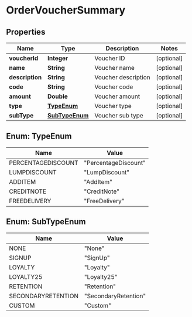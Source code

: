 
# OrderVoucherSummary

## Properties
Name | Type | Description | Notes
------------ | ------------- | ------------- | -------------
**voucherId** | **Integer** | Voucher ID |  [optional]
**name** | **String** | Voucher name |  [optional]
**description** | **String** | Voucher description |  [optional]
**code** | **String** | Voucher code |  [optional]
**amount** | **Double** | Voucher amount |  [optional]
**type** | [**TypeEnum**](#TypeEnum) | Voucher type |  [optional]
**subType** | [**SubTypeEnum**](#SubTypeEnum) | Voucher sub type |  [optional]


<a name="TypeEnum"></a>
## Enum: TypeEnum
Name | Value
---- | -----
PERCENTAGEDISCOUNT | &quot;PercentageDiscount&quot;
LUMPDISCOUNT | &quot;LumpDiscount&quot;
ADDITEM | &quot;AddItem&quot;
CREDITNOTE | &quot;CreditNote&quot;
FREEDELIVERY | &quot;FreeDelivery&quot;


<a name="SubTypeEnum"></a>
## Enum: SubTypeEnum
Name | Value
---- | -----
NONE | &quot;None&quot;
SIGNUP | &quot;SignUp&quot;
LOYALTY | &quot;Loyalty&quot;
LOYALTY25 | &quot;Loyalty25&quot;
RETENTION | &quot;Retention&quot;
SECONDARYRETENTION | &quot;SecondaryRetention&quot;
CUSTOM | &quot;Custom&quot;



